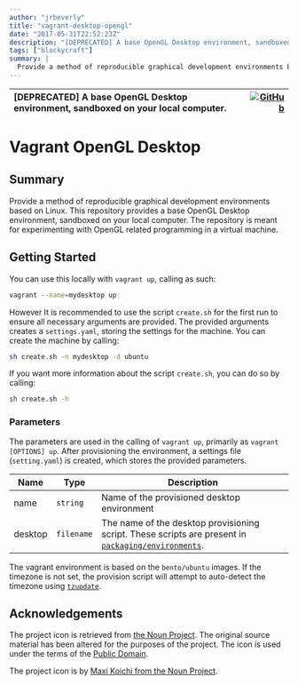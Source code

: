 ```yaml
---
author: "jrbeverly"
title: "vagrant-desktop-opengl"
date: "2017-05-31T22:52:23Z"
description: "[DEPRECATED] A base OpenGL Desktop environment, sandboxed on your local computer."
tags: ["blockycraft"]
summary: |
  Provide a method of reproducible graphical development environments based on Linux. This repository provides a base OpenGL Desktop environment, sandboxed on your local computer. The repository is meant for experimenting with OpenGL related programming in a virtual machine.
---
```


| [DEPRECATED] A base OpenGL Desktop environment, sandboxed on your local computer. | [![GitHub](https://img.shields.io/badge/GitHub-%23121011.svg?logo=github&logoColor=white)](https://github.com/blockycraft/vagrant-desktop-opengl) |
| :-------- | -------: |


# Vagrant OpenGL Desktop

## Summary

Provide a method of reproducible graphical development environments based on Linux.  This repository provides a base OpenGL Desktop environment, sandboxed on your local computer. The repository is meant for experimenting with OpenGL related programming in a virtual machine.

## Getting Started

You can use this locally with `vagrant up`, calling as such:

```bash
vagrant --name=mydesktop up
```

However It is recommended to use the script `create.sh` for the first run to ensure all necessary arguments are provided. The provided arguments creates a `settings.yaml`, storing the settings for the machine.  You can create the machine by calling:

```bash
sh create.sh -n mydesktop -d ubuntu
```

If you want more information about the script `create.sh`, you can do so by calling:

```bash
sh create.sh -h
```

### Parameters

The parameters are used in the calling of `vagrant up`, primarily as `vagrant [OPTIONS] up`.  After provisioning the environment, a settings file (`setting.yaml`) is created, which stores the provided parameters.

| Name | Type | Description |
| ---  | ---  | ---         |
| name | `string` | Name of the provisioned desktop environment |
| desktop | `filename` | The name of the desktop provisioning script.  These scripts are present in [`packaging/environments`](src/packaging/environments). |

The vagrant environment is based on the `bento/ubuntu` images.  If the timezone is not set, the provision script will attempt to auto-detect the timezone using [`tzupdate`](https://github.com/cdown/tzupdate).

## Acknowledgements

The project icon is retrieved from [the Noun Project](docs/icon/icon.json). The original source material has been altered for the purposes of the project. The icon is used under the terms of the [Public Domain](https://creativecommons.org/publicdomain/zero/1.0/).

The project icon is by [Maxi Koichi from the Noun Project](https://thenounproject.com/term/package/137417).